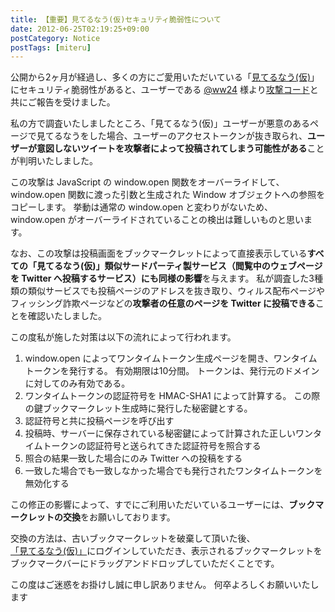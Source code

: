 ```yaml
---
title: 【重要】見てるなう(仮)セキュリティ脆弱性について
date: 2012-06-25T02:19:25+09:00
postCategory: Notice
postTags: [miteru]
---
```


公開から2ヶ月が経過し、多くの方にご愛用いただいている「[見てるなう(仮)](http://miteru.yosida95.com/)」にセキュリティ脆弱性があると、ユーザーである [@ww24](http://twitter.com/ww24) 様より[攻撃コード](https://gist.github.com/2978257)と共にご報告を受けました。

私の方で調査いたしましたところ、「見てるなう(仮)」ユーザーが悪意のあるページで見てるなうをした場合、ユーザーのアクセストークンが抜き取られ、**ユーザーが意図しないツイートを攻撃者によって投稿されてしまう可能性がある**ことが判明いたしました。

この攻撃は JavaScript の window.open 関数をオーバーライドして、 window.open 関数に渡った引数と生成された Window オブジェクトへの参照をコピーします。
挙動は通常の window.open と変わりがないため、 window.open がオーバーライドされていることの検出は難しいものと思います。

なお、この攻撃は投稿画面をブックマークレットによって直接表示している**すべての「見てるなう(仮)」類似サードパーティ製サービス（閲覧中のウェブページを Twitter へ投稿するサービス）にも同様の影響**を与えます。
私が調査した3種類の類似サービスでも投稿ページのアドレスを抜き取り、ウィルス配布ページやフィッシング詐欺ページなどの**攻撃者の任意のページを Twitter に投稿できる**ことを確認いたしました。

この度私が施した対策は以下の流れによって行われます。

1. window.open によってワンタイムトークン生成ページを開き、ワンタイムトークンを発行する。
   有効期限は10分間。
   トークンは、発行元のドメインに対してのみ有効である。
2. ワンタイムトークンの認証符号を HMAC-SHA1 によって計算する。
   この際の鍵ブックマークレット生成時に発行した秘密鍵とする。
3. 認証符号と共に投稿ページを呼び出す
4. 投稿時、サーバーに保存されている秘密鍵によって計算された正しいワンタイムトークンの認証符号と送られてきた認証符号を照合する
5. 照合の結果一致した場合にのみ Twitter への投稿をする
6. 一致した場合でも一致しなかった場合でも発行されたワンタイムトークンを無効化する

この修正の影響によって、すでにご利用いただいているユーザーには、**ブックマークレットの交換**をお願いしております。

交換の方法は、古いブックマークレットを破棄して頂いた後、[「見てるなう(仮)」](https://miteru.yosida95.com/)にログインしていただき、表示されるブックマークレットをブックマークバーにドラッグアンドドロップしていただくことです。

この度はご迷惑をお掛けし誠に申し訳ありません。
何卒よろしくお願いいたします
